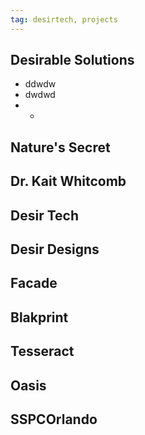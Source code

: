 ```yaml
---
tag: desirtech, projects
---
```

## Desirable Solutions
* ddwdw
* dwdwd
* *
## Nature's Secret
## Dr. Kait Whitcomb
## Desir Tech
## Desir Designs
## Facade
## Blakprint
## Tesseract
## Oasis
## SSPCOrlando
